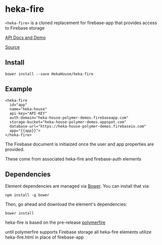 # heka-fire

`<heka-fire>` is a cloned replacement for firebase-app that provides access to Firebase storage

[API Docs and Demo](https://heka-house-polymer-demos.firebaseapp.com/heka-fire)

[Source](http://github.com/hekahouse/heka-fire/)

## Install

    bower install --save HekaHouse/heka-fire

## Example

    <heka-fire
      id="app"
      name="heka-house"
      api-key="API-KEY"
      auth-domain="heka-house-polymer-demos.firebaseapp.com"
      storage-bucket="heka-house-polymer-demos.appspot.com"
      database-url="https://heka-house-polymer-demos.firebaseio.com"
      app="{{app}}">
    </heka-fire>

The Firebase document is initiaized once the user and app properties are provided.

These come from associated heka-fire and firebase-auth elements


## Dependencies

Element dependencies are managed via [Bower](http://bower.io/). You can
install that via:

    npm install -g bower

Then, go ahead and download the element's dependencies:

    bower install

heka-fire is based on the pre-release [polymerfire](https://github.com/firebase/polymerfire)

until polymerfire supports Firebase storage all heka-fire elements utilize heka-fire.html in place of firebase-app
